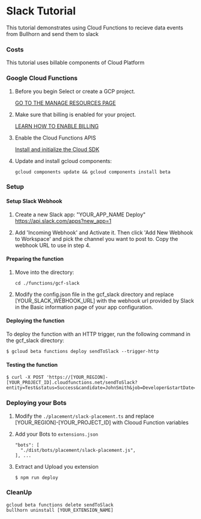 # Slack Tutorial

This tutorial demonstrates using Cloud Functions to recieve data events from Bullhorn and send them to slack

### Costs

   This tutorial uses billable components of Cloud Platform

### Google Cloud Functions

1. Before you begin Select or create a GCP project.
   
   [GO TO THE MANAGE RESOURCES PAGE](https://console.cloud.google.com/cloud-resource-manager)

2. Make sure that billing is enabled for your project.

   [LEARN HOW TO ENABLE BILLING](https://cloud.google.com/billing/docs/how-to/modify-project)

3. Enable the Cloud Functions APIS

   [Install and initialize the Cloud SDK](https://cloud.google.com/sdk/docs/)

4. Update and install gcloud components:

   ```gcloud components update && gcloud components install beta```

### Setup 

#### Setup Slack Webhook

1.  Create a new Slack app: "YOUR_APP_NAME Deploy"
    https://api.slack.com/apps?new_app=1

2.  Add 'Incoming Webhook' and Activate it. Then click 'Add New Webhook to Workspace'
    and pick the channel you want to post to. Copy the webhook URL to use in step 4.

#### Preparing the function

1. Move into the directory:

   ```cd ./functions/gcf-slack ```

2. Modify the config.json file in the gcf_slack directory and replace [YOUR_SLACK_WEBHOOK_URL] 
   with the webhook url provided by Slack in the Basic information page of your app configuration.


#### Deploying the function

   To deploy the function with an HTTP trigger, run the following command in the gcf_slack directory:

   ```$ gcloud beta functions deploy sendToSlack --trigger-http```

#### Testing the function

   ```
   $ curl -X POST 'https://[YOUR_REGION]-[YOUR_PROJECT_ID].cloudfunctions.net/sendToSlack?entity=Test&status=Success&candidate=JohnSmith&job=Developer&startDate=Tomorrow'
   ```

### Deploying your Bots

1. Modify the `./placement/slack-placement.ts` and replace [YOUR_REGION]-[YOUR_PROJECT_ID] with Clooud Function variables

2. Add your Bots to `extensions.json`

   ```
   "bots": [
     "./dist/bots/placement/slack-placement.js",
   ], ...
   ```

3. Extract and Upload you extension

   ```
   $ npm run deploy 
   ```

### CleanUp

```
gcloud beta functions delete sendToSlack
bullhorn uninstall [YOUR_EXTENSION_NAME]
```
